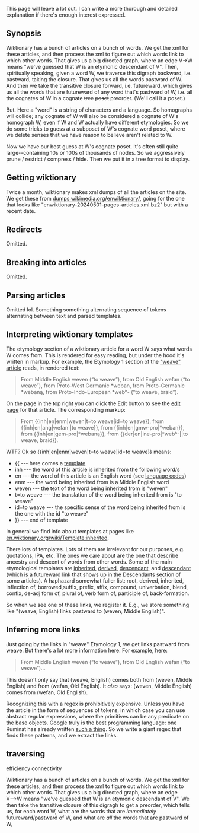 

This page will leave a lot out. I can write a more thorough and detailed explanation if there's enough interest expressed. 

## Synopsis

Wiktionary has a bunch of articles on a bunch of words. We get the xml for these articles, and then process the xml to figure out which words link to which other words. That gives us a big directed graph, where an edge V→W means "we've guessed that W is an etymonic descendant of V". Then, spiritually speaking, given a word W, we traverse this digraph backward, i.e. pastward, taking the closure. That gives us all the words pastward of W. And then we take the transitive closure forward, i.e. futureward, which gives us all the words that are futureward of any word that's pastward of W, i.e. all the cognates of W in a cognate ~~tree~~ ~~poset~~ preorder. (We'll call it a poset.)

But. Here a "word" is a string of characters and a language. So homographs will collide; any cognate of W will also be considered a cognate of W's homograph W, even if W and W actually have different etymologies. So we do some tricks to guess at a subposet of W's cognate word poset, where we delete senses that we have reason to believe aren't related to W. 

Now we have our best guess at W's cognate poset. It's often still quite large--containing 10s or 100s of thousands of nodes. So we aggressively prune / restrict / compress / hide. Then we put it in a tree format to display.

## Getting wiktionary 

Twice a month, wiktionary makes xml dumps of all the articles on the site. We get these from 
[dumps.wikimedia.org/enwiktionary/](https://dumps.wikimedia.org/enwiktionary/), going for the one that looks like "enwiktionary-20240501-pages-articles.xml.bz2" but with a recent date. 


## Redirects

Omitted. 

## Breaking into articles

Omitted. 

## Parsing articles

Omitted lol. Something something alternating sequence of tokens alternating between text and parsed templates.

## Interpreting wiktionary templates

The etymology section of a wiktionary article for a word W says what words W comes from. This is rendered for easy reading, but under the hood it's written in markup. For example, the Etymology 1 section of the ["weave" article](https://en.wiktionary.org/wiki/weave) reads, in rendered text:

> From Middle English weven (“to weave”), from Old English wefan (“to weave”), from Proto-West Germanic \*weban, from Proto-Germanic \*webaną, from Proto-Indo-European \*webʰ- (“to weave, braid”).

On the page in the top right you can click the Edit button to see the [edit page](https://en.wiktionary.org/w/index.php?title=weave&action=edit) for that article. The corresponding markup: 

> From {{inh|en|enm|weven|t=to weave|id=to weave}}, from {{inh|en|ang|wefan||to weave}}, from {{inh|en|gmw-pro|\*weban}}, from {{inh|en|gem-pro|\*webaną}}, from {{der|en|ine-pro|\*webʰ-||to weave, braid}}.

WTF? Ok so {{inh|en|enm|weven|t=to weave|id=to weave}} means: 

* {{          --- here comes a [template](https://en.wiktionary.org/wiki/Wiktionary:Templates)
* inh         --- the word of this article is inherited from the following word/s
* en          --- the word of this article is an English word (see [language codes](https://en.wiktionary.org/wiki/Wiktionary:List_of_languages))
* enm         --- the word being inherited from is a Middle English word
* weven       --- the text of the word being inherited from is "weven"
* t=to weave  --- the translation of the word being inherited from is "to weave"
* id=to weave --- the specific sense of the word being inherited from is the one with the id "to weave"
* }}          --- end of template

In general we find info about templates at pages like [en.wiktionary.org/wiki/Template:inherited](https://en.wiktionary.org/wiki/Template:inherited). 

There lots of templates. Lots of them are irrelevant for our purposes, e.g. quotations, IPA, etc. The ones we care about are the one that describe ancestry and descent of words from other words. Some of the main etymological templates are [inherited](https://en.wiktionary.org/wiki/Template:inherited), [derived](https://en.wiktionary.org/wiki/Template:derived), [descendant](https://en.wiktionary.org/wiki/Template:descendant), and [descendant](https://en.wiktionary.org/wiki/Template:descendant) (which is a futureward link that shows up in the Descendants section of some articles). A haphazard somewhat fuller list: root, derived, inherited, inflection of, borrowed,suffix, prefix, affix, compound, univerbation, blend, confix, de-adj form of, plural of, verb form of, participle of, back-formation. 

So when we see one of these links, we register it. E.g., we store something like "(weave, English) links pastward to (weven, Middle English)". 

## Inferring more links

Just going by the links in "weave" Etymology 1, we get links pastward from weave. But there's a lot more information here. For example, here:

> From Middle English weven (“to weave”), from Old English wefan (“to weave”)...

This doesn't only say that (weave, English) comes both from (weven, Middle English) and from (wefan, Old English). It *also* says: (weven, Middle English) comes from (wefan, Old English). 

Recognizing this with a regex is prohibitively expensive. Unless you have the article in the form of sequences of tokens, in which case you can use abstract regular expressions, where the primitives can be any predicate on the base objects. Google truly is the best programming language: one Ruminat has already written [such a thing](https://github.com/Ruminat/Asq-Server/blob/master/modules/AbstractRegularExpressions.py). So we write a giant regex that finds these patterns, and we extract the links. 


## traversing

efficiency
connectivity

Wiktionary has a bunch of articles on a bunch of words. We get the xml for these articles, and then process the xml to figure out which words link to which other words. That gives us a big directed graph, where an edge V⟶W means "we've guessed that W is an etymonic descendant of V". We then take the transitive closure of this digragh to get a preorder, which tells us, for each word W, what are the words that are *immediately* futureward/pastward of W, and what are *all* the words that are pastward of W, 


